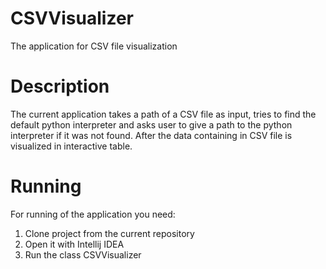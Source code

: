 # CSVVisualizer
The application for CSV file visualization

# Description
The current application takes a path of a CSV file as input, tries to find the default python interpreter and asks user to give a path to the python interpreter if it was not found. After the data containing in CSV file is visualized in interactive table.

# Running
For running of the application you need:

1. Clone project from the current repository
2. Open it with Intellij IDEA
3. Run the class CSVVisualizer
